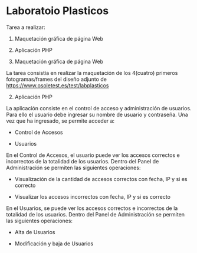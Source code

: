 # Laboratoio Plasticos

Tarea a realizar:
 
1.   Maquetación gráfica de página Web 
2.    Aplicación PHP 

1.   Maquetación gráfica de página Web

La tarea consistía en realizar la maquetación de los 4(cuatro) primeros fotogramas/frames del diseño adjunto de https://www.osoletest.es/test/labplasticos

 

2.    Aplicación PHP 

La aplicación consiste en el control de acceso y administración de usuarios. Para ello el usuario debe ingresar su nombre de usuario y contraseña. Una vez que ha ingresado, se permite acceder a:

*  Control de Accesos

*  Usuarios

                              

En el Control de Accesos, el usuario puede ver los accesos correctos e incorrectos de la totalidad de los usuarios. Dentro del Panel de Administración se permiten las siguientes operaciones:

*  Visualización de la cantidad de accesos correctos con fecha, IP y si es correcto

*  Visualizar los accesos incorrectos con fecha, IP y si es correcto

 

En el Usuarios, se puede ver los accesos correctos e incorrectos de la totalidad de los usuarios. Dentro del Panel de Administración se permiten las siguientes operaciones:

*  Alta de Usuarios

*  Modificación y baja de Usuarios
